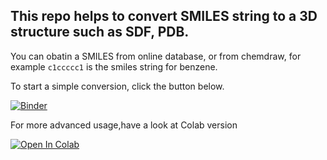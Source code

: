 
## This repo helps to convert SMILES string to a 3D structure such as SDF, PDB. 

You can obatin a SMILES from online database, or from chemdraw, for example ```c1ccccc1``` is the smiles string for benzene.

To start a simple conversion, click the button below.

[![Binder](https://mybinder.org/badge_logo.svg)](https://mybinder.org/v2/gh/quantaosun/smiles2sdf/HEAD?labpath=Obabel_Convert_File_Format_on_Binder.ipynb)

For more advanced usage,have a look at Colab version 

[![Open In Colab](https://colab.research.google.com/assets/colab-badge.svg)](https://colab.research.google.com/github/quantaosun/SMILES-chemical-format-to-3D/blob/main/ObabelConvertFileFormat.ipynb)







